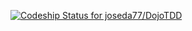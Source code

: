 [ ![Codeship Status for joseda77/DojoTDD](https://app.codeship.com/projects/cc445570-c1a0-0136-4ecd-36058d66dee7/status?branch=master)](https://app.codeship.com/projects/313709)
